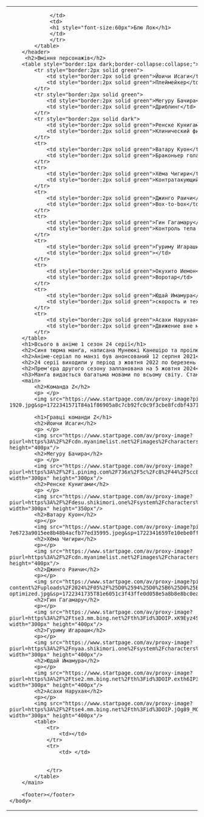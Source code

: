 <html>
    <head>
        <title>
           Blue Lock команда Z 
        </title>
    </head>
    <body style="text-align:center">
        <header>
            <table>
                <tr>
                     <td>
                     
                 </td>
                 <td>
                 <h1 style="font-size:60px">Блю Лок</h1>
                 </td>
                 </tr>
            </table>
        </header>
         <h2>Вміння персонажів</h2>
        <table style="border:1px dark;border-collapse:collapse;">
            <tr style="border:2px solid green">
                <td style="border:2px solid green">Йоичи Исаги</td>
                <td style="border:2px solid green">Плеймейкер</td>
            </tr>
            <tr style="border:2px solid green">
                <td style="border:2px solid green">Мегуру Бачира</td>
                <td style="border:2px solid green">Дриблинг</td>
            </tr>
            <tr style="border:2px solid dark">
                <td style="border:2px solid green">Ренске Кунигами</td>
                <td style="border:2px solid green">Клинический финишер</td>
            </tr>
            <tr>
                <td style="border:2px solid green">Ватару Куон</td>
                <td style="border:2px solid green">Браконьер гола</td>
            </tr>
            <tr>
                <td style="border:2px solid green">Хёма Чигири</td>
                <td style="border:2px solid green">Контратакующий </td>
            </tr>
            <tr>
                <td style="border:2px solid green">Джинго Раичи</td>
                <td style="border:2px solid green">Box-to-box</td>
            </tr>
            <tr>
                <td style="border:2px solid green">Гин Гагамару</td>
                <td style="border:2px solid green">Контроль тела и рефлексы</td>
            </tr>
            <tr>
                <td style="border:2px solid green">Гуриму Игараши</td>
                <td style="border:2px solid green"></td>
            </tr>
            <tr>
                <td style="border:2px solid green">Окухито Иемон</td>
                <td style="border:2px solid green">Воротар</td>
            </tr>
            <tr>
                <td style="border:2px solid green">Юдай Имамура</td>
                <td style="border:2px solid green">скорость и техника</td>
            </tr>
            <tr>
                <td style="border:2px solid green">Асахи Нарухая</td>
                <td style="border:2px solid green">Движение вне мяча</td>
            </tr>
        </table>
        <h1>Всього в аніме 1 сезон 24 серії</h1>
        <h2>Синя тюрма манґа, написана Мунеюкі Канешіро та проілюстрована Юсуке Номурою</h2>
        <h2>Аніме-серіал по манзі був анонсований 12 серпня 2021</h2>
        <h2>24 серії виходили у період з жовтня 2022 по березень 2023</h2>
        <h2>Прем'єра другого сезону залпанована на 5 жовтня 2024</h2>
        <h3>Манґа видається багатьма мовами по всьому світу. Станом на грудень 2023 продано понад 30 мільйонів копій</h3>
        <main>
            <h2>Команда Z</h2>
            <p> </p>
            <img src="https://www.startpage.com/av/proxy-image?piurl=https%3A%2F%2Fstaticg.sportskeeda.com%2Feditor%2F2022%2F12%2F88b88-16712979894247-1920.jpg&sp=1722341571T84a1f86905a8c7cb92fc0c9f3cbe8fcdbf43718562c60607db4dab9214d21ef5" width="550px" height="350px"/>

            <h1>Гравці команди Z</h1>
            <h2>Йоичи Исаги</h2>
            <p> </p>
            <img src="https://www.startpage.com/av/proxy-image?piurl=https%3A%2F%2Fcdn.myanimelist.net%2Fimages%2Fcharacters%2F4%2F498285.jpg&sp=1722341435T5c80d131cd36c961770524f1123c0e3b388dc0777a7b21a056fd7ca0b603adb1" width="300px" height="400px"/>
            <h2>Мегуру Бачира</h2>
            <p> </p>
            <img src="https://www.startpage.com/av/proxy-image?piurl=https%3A%2F%2Fi.pinimg.com%2F736x%2F5c%2Fc8%2F44%2F5cc8447dc633f1542d1cfaac1c18d6da.jpg&sp=1722341513T3d67a6b9bc9b8e09fb7a4f9353645ba273333f86e9d6216ebc5bd630ff7822f5" width="300px" height="300px"/>
            <h2>Ренске Кунигами</h2>
            <p> </p>
            <img src="https://www.startpage.com/av/proxy-image?piurl=https%3A%2F%2Fdesu.shikimori.one%2Fsystem%2Fcharacters%2Foriginal%2F178718.jpg%3F1673721744&sp=1722341625T7d84e09ed4471d682120792ce5ff565776b3d1ecbfda5375bbac8be8c1158413" width="300px" height="350px"/>
            <h2>Ватару Куон</h2>
            <p></p>
            <img src="https://www.startpage.com/av/proxy-image?piurl=https%3A%2F%2Fdesu.shikimori.me%2Fuploads%2Fposter%2Fcharacters%2F178724%2Fmain_alt-7e6723a9015ee8b48b4acfb77ed35995.jpeg&sp=1722341659Te10ebe0ffd1f2d81b7f651780929a9df8898784d82d0c6380854076ef2a68058" width="300px" height="350px"/>
            <h2>Хёма Чигири</h2>
            <p></p>
            <img src="https://www.startpage.com/av/proxy-image?piurl=https%3A%2F%2Fcdn.myanimelist.net%2Fimages%2Fcharacters%2F4%2F498286.jpg&sp=1722341699T7e7e8ff4ceb0f079d6d5cd92a94eefb02b0260efe5fd1759f151016032ee32bd" width="300px" height="400px"/>
            <h2>Джинго Раичи</h2>
            <p></p>
            <img src="https://www.startpage.com/av/proxy-image?piurl=https%3A%2F%2Fwww.allmmorpg.ru%2Fwp-content%2Fuploads%2F2024%2F05%2F%25D0%2594%25D0%25B6%25D0%25B8%25D0%25BD%25D0%25B3%25D0%25BE-%25D0%25A0%25D0%25B0%25D0%25B8%25D1%2587%25D0%25B8-optimized.jpg&sp=1722341735T81e6051c3f43ffe0d058e5a8b8e8bc0ea81a23e5773d1f05393729820d4b0f68" width="300px" height="400px"/>
            <h2>Гин Гагамару</h2>
            <p></p>
            <img src="https://www.startpage.com/av/proxy-image?piurl=https%3A%2F%2Ftse3.mm.bing.net%2Fth%3Fid%3DOIP.xK9Eyz4S0uaer6dW3px6UAAAAA%26pid%3DApi&sp=1722341827Tbca66d2e399461f44616225371630f86ec901fa6842eff675562dabf91e91992" width="300px" height="400px"/>
            <h2>Гуриму Игараши</h2>
            <p></p>
            <img src="https://www.startpage.com/av/proxy-image?piurl=https%3A%2F%2Fnyaa.shikimori.one%2Fsystem%2Fcharacters%2Foriginal%2F178710.jpg%3F1665589649&sp=1722341872T0de972f0b6a5b2340a3349af220f7afa4827b9c2f6e715bfc486ca75cce4a1ee" width="300px" height="400px"/>
            <h2>Юдай Имамура</h2>
            <p></p>
            <img src="https://www.startpage.com/av/proxy-image?piurl=https%3A%2F%2Ftse2.mm.bing.net%2Fth%3Fid%3DOIP.exth6IP3NdBnBXs6dYWP8AAAAA%26pid%3DApi&sp=1722341898T35a62c7c76fa562540319e15de111932cf3abb8fd6ad57e3e98ab58f7fc12404" width="300px" height="400px"/>
            <h2>Асахи Нарухая</h2>
            <p></p>
            <img src="https://www.startpage.com/av/proxy-image?piurl=https%3A%2F%2Ftse4.mm.bing.net%2Fth%3Fid%3DOIP.jOg89_MC6XU7gqHCUQhVWQAAAA%26pid%3DApi&sp=1722341942Tf88f627ac55e209257364226a20b1e7b4faa5eb06f485ca5c5a3158bac8519f5" width="300px" height="400px"/>
            <table>
                <tr>
                    <td></td>
                </tr>
                <tr>
                    <td> </td>


                </tr>
            </table>
        </main>

        <footer></footer>
    </body>
</html>
